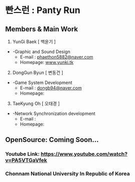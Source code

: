 # 빤스런 : Panty Run

## Members & Main Work
1. YunGi Baek [ 백윤기 ]
+ -Graphic and Sound Design
  + E-mail  : phaethon5882@naver.com
  + Homepage: www.yunki.tk

2. DongGun Byun [ 변동건 ]
+ -Game System Development
  + E-mail  : dongb94@naver.com
  + Homepage:

3. TaeKyung Oh [ 오태경 ]
+ -Network Synchronization development
  + E-mail  : 
  + Homepage:


## OpenSource: Coming Soon... 
### Youtube Link: https://www.youtube.com/watch?v=PA5VTGaVfek
### Chonnam National University In Republic of Korea
